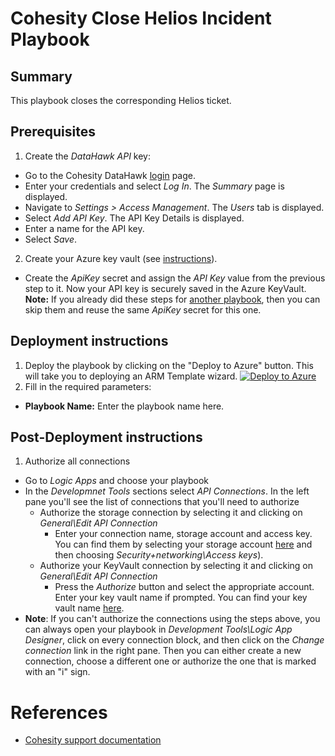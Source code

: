 # Cohesity Close Helios Incident Playbook
## Summary
This playbook closes the corresponding Helios ticket.

## Prerequisites
1. Create the _DataHawk API_ key:
* Go to the Cohesity DataHawk [login](https://helios.cohesity.com/#/login) page.
* Enter your credentials and select _Log In_. The _Summary_ page is displayed.
* Navigate to _Settings > Access Management_. The _Users_ tab is displayed.
* Select _Add API Key_. The API Key Details is displayed.
* Enter a name for the API key.
* Select _Save_.
2. Create your Azure key vault (see [instructions](https://learn.microsoft.com/en-us/azure/key-vault/general/quick-create-portal)).
* Create the _ApiKey_ secret and assign the _API Key_ value from the previous step to it. Now your API key is securely saved in the Azure KeyVault.
**Note:** If you already did these steps for [another playbook](https://github.com/cohesity/Azure-Sentinel/tree/CohesitySecurity.internal/Solutions/CohesitySecurity/Playbooks/Cohesity_Restore_From_Last_Snapshot#readme), then you can skip them and reuse the same _ApiKey_ secret for this one.

## Deployment instructions
1. Deploy the playbook by clicking on the "Deploy to Azure" button. This will take you to deploying an ARM Template wizard.
[![Deploy to Azure](https://aka.ms/deploytoazurebutton)](https://portal.azure.com/#create/Microsoft.Template/uri/https%3A%2F%2Fraw.githubusercontent.com%2Fcohesity%2FAzure-Sentinel%2FCohesitySecurity.internal%2FSolutions%2FCohesitySecurity%2FPlaybooks%2FCohesity_Close_Helios_Incident%2Fazuredeploy.json)
2. Fill in the required parameters:
* __Playbook Name:__ Enter the playbook name here.

## Post-Deployment instructions
1. Authorize all connections
* Go to _Logic Apps_ and choose your playbook
* In the _Developmnet Tools_ sections select _API Connections_. In the left pane you'll see the list of connections that you'll need to authorize
  * Authorize the storage connection by selecting it and clicking on _General\Edit API Connection_
    * Enter your connection name, storage account and access key. You can find them by selecting your storage account [here](https://portal.azure.com/#view/HubsExtension/BrowseResource/resourceType/Microsoft.Storage%2FStorageAccounts) and then choosing _Security+networking\Access keys_).
  * Authorize your KeyVault connection by selecting it and clicking on _General\Edit API Connection_
    * Press the _Authorize_ button and select the appropriate account. Enter your key vault name if prompted. You can find your key vault name [here](https://portal.azure.com/#view/HubsExtension/BrowseResource/resourceType/Microsoft.KeyVault%2Fvaults).
* **Note**: If you can't authorize the connections using the steps above, you can always open your playbook in _Development Tools\Logic App Designer_, click on every connection block, and then click on the _Change connection_ link in the right pane. Then you can either create a new connection, choose a different one or authorize the one that is marked with an "i" sign.

#  References
- [Cohesity support documentation](https://docs.cohesity.com/ui/login?redirectPath=%2FHomePage%2FContent%2FTechGuides%2FTechnicalGuides.htm)
